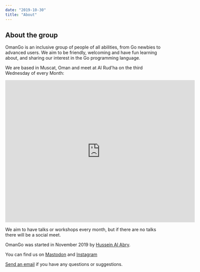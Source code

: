 ```yaml
---
date: "2019-10-30"
title: "About"
---
```


## About the group

OmanGo is an inclusive group of people of all abilities, from Go newbies to advanced users. We aim to be friendly, welcoming and have fun learning about, and sharing our interest in the Go programming language.

We are based in Muscat, Oman and meet at Al Rud'ha on the third Wednesday of every Month:

<iframe src="https://www.google.com/maps/embed?pb=!1m14!1m8!1m3!1d14625.339956597429!2d58.4519013!3d23.5923161!3m2!1i1024!2i768!4f13.1!3m3!1m2!1s0x0%3A0x48fc3e1f2086c297!2sAl%20Rud&#39;ha%20MQ!5e0!3m2!1sen!2som!4v1647788219219!5m2!1sen!2som" width="600" height="450" style="border:0;" allowfullscreen="" loading="lazy"></iframe>


We aim to have talks or workshops every month, but if there are no talks there will be a social meet.

OmanGo was started in November 2019 by [Hussein Al Abry](https://zidhuss.tech).

You can find us on <a rel="me" href="https://omani.social/@omango">Mastodon</a> and [Instagram](https://www.instagram.com/omango.om/)

[Send an email](mailto:hussein@zidhuss.tech) if you have any questions or suggestions.
